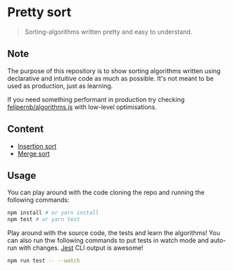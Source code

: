 # Pretty sort

> Sorting-algorithms written pretty and easy to understand.

## Note

The purpose of this repository is to show sorting algorithms written using declarative and intuitive code as much as possible. It's not meant to be used as production, just as learning.

If you need something performant in production try checking [felipernb/algorithms.js](https://github.com/felipernb/algorithms.js) with low-level optimisations.

## Content

- [Insertion sort](algorithms/insertion-sort/insertion-sort.ts)
- [Merge sort](algorithms/merge-sort/merge-sort.ts)

## Usage

You can play around with the code cloning the repo and running the following commands:

```bash
npm install # or yarn install
npm test # or yarn test
```

Play around with the source code, the tests and learn the algorithms! You can also run thw following commands to put tests in watch mode and auto-run with changes. [Jest](http://facebook.github.io/jest/) CLI output is awesome!

```bash
npm run test -- --watch
```
